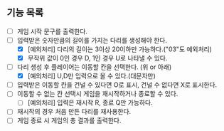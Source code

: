 ## 기능 목록

- [ ]  게임 시작 문구를 출력한다.
- [ ]  입력받은 숫자만큼의 길이를 가지는 다리를 생성해야 한다.
    - [x]  [예외처리] 다리의 길이는 3이상 20이하만 가능하다.("03"도 예외처리)
    - [x]  무작위 값이 0인 경우 D, 1인 경우 U로 나타낼 수 있다.
- [ ]  다리 생성 후 플레이어는 이동할 칸을 선택한다. (위 or 아래)
    - [x]  [예외처리] U,D만 입력으로 올 수 있다.(대문자만)
- [ ]  입력받은 이동할 칸을 건널 수 있다면 O로 표시, 건널 수 없다면 X로 표시한다.
- [ ]  이동할 수 없는 칸 선택시 게임을 재시작하거나 종료할 수 있다.
    - [ ]  [예외처리] 입력은 재시작 R, 종료 Q만 가능하다.
- [ ]  재시작의 경우 처음 만든 다리를 재사용한다.
- [ ]  게임 종료 시 게임의 총 결과를 출력한다.